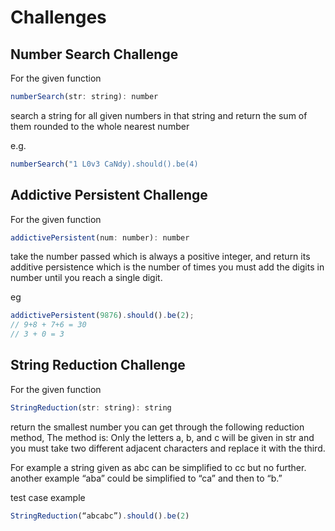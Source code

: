 # Challenges

## Number Search Challenge

For the given function

```javascript
numberSearch(str: string): number
```

search a string for all given numbers in that string and return the sum of them rounded to the whole nearest number

e.g.

```javascript
numberSearch("1 L0v3 CaNdy).should().be(4)
```

## Addictive Persistent Challenge

For the given function

```javascript
addictivePersistent(num: number): number
```

take the number passed which is always a positive integer, and return its additive persistence which is the number of times you must add the digits in number until you reach a single digit.

eg

```javascript
addictivePersistent(9876).should().be(2);
// 9+8 + 7+6 = 30
// 3 + 0 = 3
```

## String Reduction Challenge

For the given function

```javascript
StringReduction(str: string): string
```

return the smallest number you can get through the following reduction method, The method is: Only the letters a, b, and c will be given in str and you must take two different adjacent characters and replace it with the third.

For example a string given as abc can be simplified to cc but no further. another example “aba” could be simplified to “ca” and then to “b.”

test case example

```javascript
StringReduction(“abcabc”).should().be(2)
```
